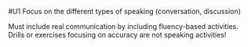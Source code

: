 #U1
Focus on the different types of speaking (conversation, discussion)

Must include real communication by including fluency-based activities. Drills or exercises focusing on accuracy are not speaking activities!